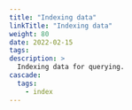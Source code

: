 ```yaml
---
title: "Indexing data"
linkTitle: "Indexing data"
weight: 80
date: 2022-02-15
tags: 
description: >
  Indexing data for querying.
cascade:
  tags: 
    - index
---
```



